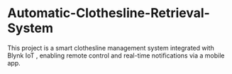 # Automatic-Clothesline-Retrieval-System
This project is a smart clothesline management system integrated with Blynk IoT , enabling remote control and real-time notifications via a mobile app.
